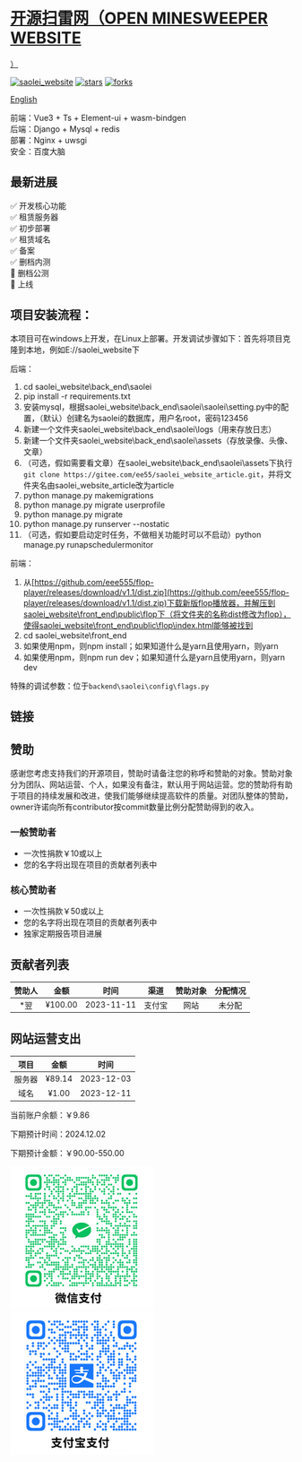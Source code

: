 # <a href="https://github.com/eee555/saolei_website" >开源扫雷网（OPEN MINESWEEPER WEBSITE
）</a>


[![saolei_website](https://img.shields.io/badge/saolei_website-v1.7-brightgreen.svg)](https://github.com/eee555/Solvable-Minesweeper)
[![stars](https://img.shields.io/github/stars/eee555/saolei_website)](https://github.com/eee555/saolei_website/stargazers)
[![forks](https://img.shields.io/github/forks/eee555/saolei_website)](https://github.com/eee555/saolei_website/forks)

[English](Readme_en.md)

前端：Vue3 + Ts + Element-ui + wasm-bindgen  
后端：Django + Mysql + redis  
部署：Nginx + uwsgi  
安全：百度大脑  

## 最新进展
:white_check_mark: 开发核心功能  
:white_check_mark: 租赁服务器  
:white_check_mark: 初步部署  
:white_check_mark: 租赁域名  
:white_check_mark: 备案  
:white_check_mark: 删档内测  
:black_square_button: 删档公测  
:black_square_button: 上线  


## 项目安装流程：

本项目可在windows上开发，在Linux上部署。开发调试步骤如下：首先将项目克隆到本地，例如E://saolei_website下

后端：
1. cd saolei_website\back_end\saolei
1. pip install -r requirements.txt
1. 安装mysql，根据saolei_website\back_end\saolei\saolei\setting.py中的配置，（默认）创建名为saolei的数据库，用户名root，密码123456
1. 新建一个文件夹saolei_website\back_end\saolei\logs（用来存放日志）
1. 新建一个文件夹saolei_website\back_end\saolei\assets（存放录像、头像、文章）
1. （可选，假如需要看文章）在saolei_website\back_end\saolei\assets下执行`git clone https://gitee.com/ee55/saolei_website_article.git`，并将文件夹名由saolei_website_article改为article
1. python manage.py makemigrations
1. python manage.py migrate userprofile
1. python manage.py migrate
1. python manage.py runserver --nostatic
1. （可选，假如要启动定时任务，不做相关功能时可以不启动）python manage.py runapschedulermonitor

前端：
1. 从[https://github.com/eee555/flop-player/releases/download/v1.1/dist.zip](https://github.com/eee555/flop-player/releases/download/v1.1/dist.zip)下载新版flop播放器，并解压到saolei_website\front_end\public\flop下（将文件夹的名称dist修改为flop），使得saolei_website\front_end\public\flop\index.html能够被找到
1. cd saolei_website\front_end
1. 如果使用npm，则npm install；如果知道什么是yarn且使用yarn，则yarn
1. 如果使用npm，则npm run dev；如果知道什么是yarn且使用yarn，则yarn dev

特殊的调试参数：位于`backend\saolei\config\flags.py`

## 链接




## 赞助
感谢您考虑支持我们的开源项目，赞助时请备注您的称呼和赞助的对象。赞助对象分为团队、网站运营、个人，如果没有备注，默认用于网站运营。您的赞助将有助于项目的持续发展和改进，使我们能够继续提高软件的质量。对团队整体的赞助，owner许诺向所有contributor按commit数量比例分配赞助得到的收入。

### 一般赞助者
- 一次性捐款￥10或以上
- 您的名字将出现在项目的贡献者列表中

### 核心赞助者
- 一次性捐款￥50或以上
- 您的名字将出现在项目的贡献者列表中
- 独家定期报告项目进展  

## 贡献者列表

| 赞助人 | 金额 | 时间 | 渠道 | 赞助对象 | 分配情况 |
| :------: | :-----:  | :----------: | :------: | :------:| :------: |
| *翌 | ¥100.00 | 2023-11-11 | 支付宝 | 网站 | 未分配 |

## 网站运营支出

| 项目 | 金额 | 时间 | 
| :------: | :-----:  | :----------: |
| 服务器 | ¥89.14 | 2023-12-03 |
| 域名   | ¥1.00  | 2023-12-11 |

当前账户余额：￥9.86

下期预计时间：2024.12.02

下期预计金额：￥90.00-550.00

![](readme_pic/微信收款码.png) ![](readme_pic/支付宝收款码.png)  

